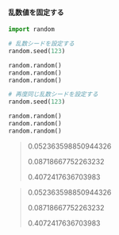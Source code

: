 #### 乱数値を固定する

```py
import random

# 乱数シードを設定する
random.seed(123)

random.random()
random.random()
random.random()

# 再度同じ乱数シードを設定する
random.seed(123)

random.random()
random.random()
random.random()
```

> 0.052363598850944326
>
> 0.08718667752263232
>
> 0.4072417636703983

> 0.052363598850944326
>
> 0.08718667752263232
>
> 0.4072417636703983

